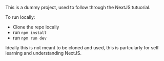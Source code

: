 This is a dummy project, used to follow through the NextJS tutuorial. 

To run locally: 
- Clone the repo locally
- run ```npm install```
- run ```npm run dev```

Ideally this is not meant to be cloned and used, this is partcularly for self learning and understanding NextJS.